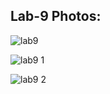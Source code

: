 ## Lab-9 Photos:


![lab9](https://github.com/alan-m12/Engineering-Design-VI/assets/63511002/f81ae596-56b1-4733-8792-809c1cfbe64f)



![lab9 1](https://github.com/alan-m12/Engineering-Design-VI/assets/63511002/a69976d0-521f-4212-898b-223eb970931f)



![lab9 2](https://github.com/alan-m12/Engineering-Design-VI/assets/63511002/3270edfe-d6d1-4b3e-b5a9-0ab016da7bcf)
